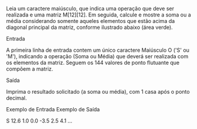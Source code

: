 Leia um caractere maiúsculo, que indica uma operação que deve ser realizada e uma matriz M[12][12]. Em seguida, calcule e mostre a soma ou a média considerando somente aqueles elementos que estão acima da diagonal principal da matriz, conforme ilustrado abaixo (área verde).
 
Entrada

A primeira linha de entrada contem um único caractere Maiúsculo O ('S' ou 'M'), indicando a operação (Soma ou Média) que deverá ser realizada com os elementos da matriz. Seguem os 144 valores de ponto flutuante que compõem a matriz.

Saída

Imprima o resultado solicitado (a soma ou média), com 1 casa após o ponto decimal.
 
Exemplo de Entrada 	Exemplo de Saída

S                   12.6
1.0
0.0
-3.5
2.5
4.1
...
